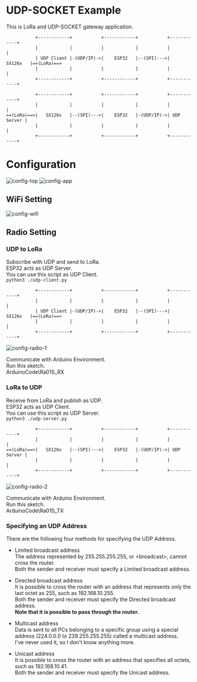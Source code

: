 # UDP-SOCKET Example   
This is LoRa and UDP-SOCKET gateway application.   
```
           +------------+           +------------+           +------------+
           |            |           |            |           |            |
           | UDP Client |-(UDP/IP)->|    ESP32   |--(SPI)--->|   SX126x   |==(LoRa)==>
           |            |           |            |           |            |
           +------------+           +------------+           +------------+

           +------------+           +------------+           +------------+
           |            |           |            |           |            |
==(LoRa)==>|   SX126x   |--(SPI)--->|    ESP32   |-(UDP/IP)->| UDP Server |
           |            |           |            |           |            |
           +------------+           +------------+           +------------+
```



# Configuration
![config-top](https://github.com/user-attachments/assets/d6e9f71b-471d-4e63-9c2d-d3eeeab0c7a2)
![config-app](https://github.com/user-attachments/assets/8fa7cf71-be12-4b00-a2ab-0e566be66d54)

## WiFi Setting

![config-wifi](https://github.com/user-attachments/assets/2f8f4437-9fa5-4c67-8604-8c5ad1069db6)

## Radio Setting

### UDP to LoRa
Subscribe with UDP and send to LoRa.   
ESP32 acts as UDP Server.   
You can use this script as UDP Client.   
```python3 ./udp-client.py```

```
           +------------+           +------------+           +------------+
           |            |           |            |           |            |
           | UDP Client |-(UDP/IP)->|    ESP32   |--(SPI)--->|   SX126x   |==(LoRa)==>
           |            |           |            |           |            |
           +------------+           +------------+           +------------+
```

![config-radio-1](https://github.com/user-attachments/assets/afdbd0e2-3e75-42e5-b7e3-0e0016206ece)

Communicate with Arduino Environment.   
Run this sketch.   
ArduinoCode\Ra01S_RX   


### LoRa to UDP
Receive from LoRa and publish as UDP.   
ESP32 acts as UDP Client.   
You can use this script as UDP Server.   
```python3 ./udp-server.py```

```
           +------------+           +------------+           +------------+
           |            |           |            |           |            |
==(LoRa)==>|   SX126x   |--(SPI)--->|    ESP32   |-(UDP/IP)->| UDP Server |
           |            |           |            |           |            |
           +------------+           +------------+           +------------+
```

![config-radio-2](https://github.com/user-attachments/assets/258c0832-ca89-4404-9198-2e22ea3a5ff9)

Communicate with Arduino Environment.   
Run this sketch.   
ArduinoCode\Ra01S_TX   


### Specifying an UDP Address   
There are the following four methods for specifying the UDP Address.   

- Limited broadcast address   
 The address represented by 255.255.255.255, or \<broadcast\>, cannot cross the router.   
 Both the sender and receiver must specify a Limited broadcast address.   

- Directed broadcast address   
 It is possible to cross the router with an address that represents only the last octet as 255, such as 192.168.10.255.   
 Both the sender and receiver must specify the Directed broadcast address.   
 __Note that it is possible to pass through the router.__   

- Multicast address   
 Data is sent to all PCs belonging to a specific group using a special address (224.0.0.0 to 239.255.255.255) called a multicast address.   
 I've never used it, so I don't know anything more.

- Unicast address   
 It is possible to cross the router with an address that specifies all octets, such as 192.168.10.41.   
 Both the sender and receiver must specify the Unicast address.



